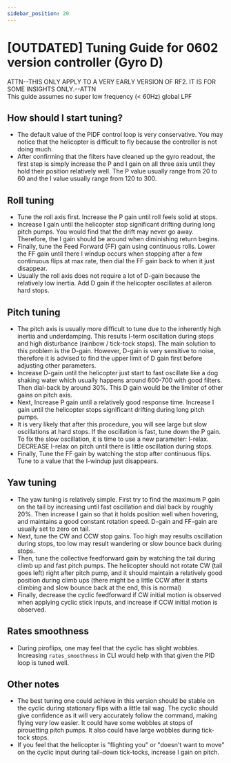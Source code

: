 ```yaml
---
sidebar_position: 20
---
```


# [OUTDATED] Tuning Guide for 0602 version controller (Gyro D)
ATTN--THIS ONLY APPLY TO A VERY EARLY VERSION OF RF2. IT IS FOR SOME INSIGHTS ONLY.--ATTN  
This guide assumes no super low frequency (< 60Hz) global LPF

## How should I start tuning?
* The default value of the PIDF control loop is very conservative. You may notice that the helicopter is difficult to fly because the controller is not doing much.  
* After confirming that the filters have cleaned up the gyro readout, the first step is simply increase the P and I gain on all three axis until they hold their position relatively well. The P value usually range from 20 to 60 and the I value usually range from 120 to 300.  

## Roll tuning
* Tune the roll axis first. Increase the P gain until roll feels solid at stops.  
* Increase I gain until the helicopter stop significant drifting during long pitch pumps. You would find that the drift may never go away. Therefore, the I gain should be around when diminishing return begins.
* Finally, tune the Feed Forward (FF) gain using continuous rolls. Lower the FF gain until there I windup occurs when stopping after a few continuous flips at max rate, then dial the FF gain back to when it just disappear.
* Usually the roll axis does not require a lot of D-gain because the relatively low inertia. Add D gain if the helicopter oscillates at aileron hard stops.

## Pitch tuning
* The pitch axis is usually more difficult to tune due to the inherently high inertia and underdamping. This results I-term oscillation during stops and high disturbance (rainbow / tick-tock stops). The main solution to this problem is the D-gain. However, D-gain is very sensitive to noise, therefore it is advised to find the upper limit of D gain first before adjusting other parameters. 
* Increase D-gain until the helicopter just start to fast oscillate like a dog shaking water which usually happens around 600-700 with good filters. Then dial-back by around 30%. This D gain would be the limiter of other gains on pitch axis.  
* Next, Increase P gain until a relatively good response time. Increase I gain until the helicopter stops significant drifting during long pitch pumps.  
* It is very likely that after this procedure, you will see large but slow oscillations at hard stops. If the oscillation is fast, tune down the P gain. 
To fix the slow oscillation, it is time to use a new parameter: I-relax. DECREASE I-relax on pitch until there is little oscillation during stops.
* Finally, Tune the FF gain by watching the stop after continuous flips. Tune to a value that the I-windup just disappears.

## Yaw tuning
* The yaw tuning is relatively simple. First try to find the maximum P gain on the tail by increasing until fast oscillation and dial back by roughly 20%. Then increase I gain so that it holds position well when hovering, and maintains a good constant rotation speed. D-gain and FF-gain are usually set to zero on tail.  
* Next, tune the CW and CCW stop gains. Too high may results oscillation during stops, too low may result wandering or slow bounce back during stops.  
* Then, tune the collective feedforward gain by watching the tail during climb up and fast pitch pumps. The helicopter should not rotate CW (tail goes left) right after pitch pump, and it should maintain a relatively good position during climb ups (there might be a little CCW after it starts climbing and slow bounce back at the end, this is normal)  
* Finally, decrease the cyclic feedforward if CW initial motion is observed when applying cyclic stick inputs, and increase if CCW initial motion is observed.

## Rates smoothness
* During piroflips, one may feel that the cyclic has slight wobbles. Increasing ```rates_smoothness``` in CLI would help with that given the PID loop is tuned well.

## Other notes
* The best tuning one could achieve in this version should be stable on the cyclic during stationary flips with a little tail wag. The cyclic should give confidence as it will very accurately follow the command, making flying very low easier. It could have some wobbles at stops of pirouetting pitch pumps. It also could have large wobbles during tick-tock stops.  
* If you feel that the helicopter is "flighting you" or "doesn't want to move" on the cyclic input during tail-down tick-tocks, increase I gain on pitch.
